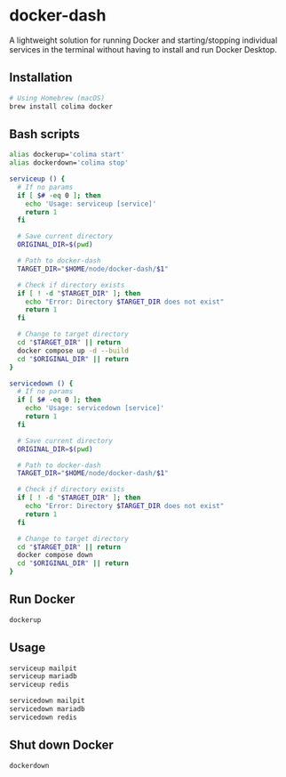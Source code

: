 # docker-dash

A lightweight solution for running Docker and starting/stopping individual services in the terminal without having to install and run Docker Desktop.

## Installation

```bash
# Using Homebrew (macOS)
brew install colima docker
```

## Bash scripts

```bash
alias dockerup='colima start'
alias dockerdown='colima stop'

serviceup () {
  # If no params
  if [ $# -eq 0 ]; then
    echo 'Usage: serviceup [service]'
    return 1
  fi

  # Save current directory
  ORIGINAL_DIR=$(pwd)

  # Path to docker-dash
  TARGET_DIR="$HOME/node/docker-dash/$1"

  # Check if directory exists
  if [ ! -d "$TARGET_DIR" ]; then
    echo "Error: Directory $TARGET_DIR does not exist"
    return 1
  fi

  # Change to target directory
  cd "$TARGET_DIR" || return
  docker compose up -d --build
  cd "$ORIGINAL_DIR" || return
}

servicedown () {
  # If no params
  if [ $# -eq 0 ]; then
    echo 'Usage: servicedown [service]'
    return 1
  fi

  # Save current directory
  ORIGINAL_DIR=$(pwd)

  # Path to docker-dash
  TARGET_DIR="$HOME/node/docker-dash/$1"

  # Check if directory exists
  if [ ! -d "$TARGET_DIR" ]; then
    echo "Error: Directory $TARGET_DIR does not exist"
    return 1
  fi

  # Change to target directory
  cd "$TARGET_DIR" || return
  docker compose down
  cd "$ORIGINAL_DIR" || return
}
```

## Run Docker

```bash
dockerup
```

## Usage

```bash
serviceup mailpit
serviceup mariadb
serviceup redis

servicedown mailpit
servicedown mariadb
servicedown redis
```

## Shut down Docker

```bash
dockerdown
```
